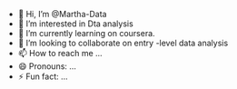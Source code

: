 - 👋 Hi, I’m @Martha-Data
- 👀 I’m interested in Dta analysis
- 🌱 I’m currently learning on coursera.
- 💞️ I’m looking to collaborate on entry -level data analysis
- 📫 How to reach me ...
- 😄 Pronouns: ...
- ⚡ Fun fact: ...

<!---
Martha-Data/Martha-Data is a ✨ special ✨ repository because its `README.md` (this file) appears on your GitHub profile.
You can click the Preview link to take a look at your changes.
--->
